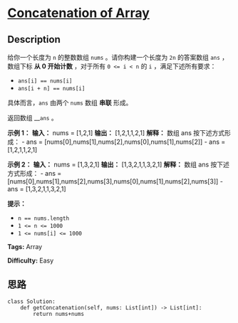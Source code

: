 # [Concatenation of Array][title]

## Description

给你一个长度为 `n` 的整数数组 `nums` 。请你构建一个长度为 `2n` 的答案数组 `ans` ，数组下标 **从 0 开始计数** ，对于所有
`0 <= i < n` 的 `i` ，满足下述所有要求：

  * `ans[i] == nums[i]`
  * `ans[i + n] == nums[i]`

具体而言，`ans` 由两个 `nums` 数组 **串联** 形成。

返回数组 __`ans` 。

**示例 1：**
            **输入：** nums = [1,2,1]    **输出：** [1,2,1,1,2,1]    **解释：** 数组 ans 按下述方式形成：    - ans = [nums[0],nums[1],nums[2],nums[0],nums[1],nums[2]]    - ans = [1,2,1,1,2,1]

**示例 2：**
            **输入：** nums = [1,3,2,1]    **输出：** [1,3,2,1,1,3,2,1]    **解释：** 数组 ans 按下述方式形成：    - ans = [nums[0],nums[1],nums[2],nums[3],nums[0],nums[1],nums[2],nums[3]]    - ans = [1,3,2,1,1,3,2,1]    

**提示：**

  * `n == nums.length`
  * `1 <= n <= 1000`
  * `1 <= nums[i] <= 1000`


**Tags:** Array

**Difficulty:** Easy

## 思路

``` python3
class Solution:
    def getConcatenation(self, nums: List[int]) -> List[int]:
        return nums+nums
```

[title]: https://leetcode-cn.com/problems/concatenation-of-array
